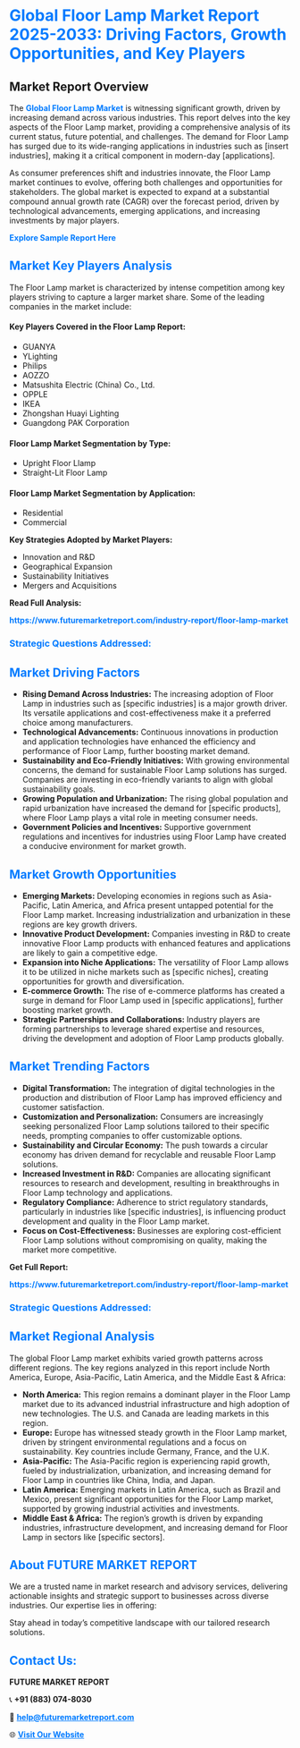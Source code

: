 <h1 style="color: #007BFF;">Global Floor Lamp Market Report 2025-2033: Driving Factors, Growth Opportunities, and Key Players</h1>

<section id="overview">
<h2>Market Report Overview</h2>
<p>The <a href="https://www.futuremarketreport.com/industry-report/floor-lamp-market" style="color: #007BFF; text-decoration: none;"><strong>Global Floor Lamp Market</strong></a> is witnessing significant growth, driven by increasing demand across various industries. This report delves into the key aspects of the Floor Lamp market, providing a comprehensive analysis of its current status, future potential, and challenges. The demand for Floor Lamp has surged due to its wide-ranging applications in industries such as [insert industries], making it a critical component in modern-day [applications].</p>
<p>As consumer preferences shift and industries innovate, the Floor Lamp market continues to evolve, offering both challenges and opportunities for stakeholders. The global market is expected to expand at a substantial compound annual growth rate (CAGR) over the forecast period, driven by technological advancements, emerging applications, and increasing investments by major players.</p>
</section>

<section id="overview">
<p><a href="https://www.futuremarketreport.com/request-sample/reportId=109063" style="color: #007BFF; text-decoration: none;"><strong>Explore Sample Report Here</strong></a></p>
</section>

<section id="key-players">
<h2 style="color: #007BFF;">Market Key Players Analysis</h2>
<p>The Floor Lamp market is characterized by intense competition among key players striving to capture a larger market share. Some of the leading companies in the market include:</p>
<h4>Key Players Covered in the Floor Lamp Report:</h4>
<ul><li>GUANYA</li><li>YLighting</li><li>Philips</li><li>AOZZO</li><li>Matsushita Electric (China) Co., Ltd.</li><li>OPPLE</li><li>IKEA</li><li>Zhongshan Huayi Lighting</li><li>Guangdong PAK Corporation</li></ul>
<h4>Floor Lamp Market Segmentation by Type:</h4>
<ul><li>Upright Floor Llamp</li><li>Straight-Lit Floor Lamp</li></ul>

<h4>Floor Lamp Market Segmentation by Application:</h4>
<ul><li>Residential</li><li>Commercial</li></ul>
<p><strong>Key Strategies Adopted by Market Players:</strong></p>
<ul>
<li>Innovation and R&D</li>
<li>Geographical Expansion</li>
<li>Sustainability Initiatives</li>
<li>Mergers and Acquisitions</li>
</ul>
</section>

<section>
<p><strong>Read Full Analysis: </strong></p><a href="https://www.futuremarketreport.com/industry-report/floor-lamp-market" style="color: #007BFF; text-decoration: none;"><strong>https://www.futuremarketreport.com/industry-report/floor-lamp-market</strong></a>
<h3 style="color: #007BFF;">Strategic Questions Addressed:</h3>
</section>

<section id="driving-factors">
<h2 style="color: #007BFF;">Market Driving Factors</h2>
<ul>
<li><strong>Rising Demand Across Industries:</strong> The increasing adoption of Floor Lamp in industries such as [specific industries] is a major growth driver. Its versatile applications and cost-effectiveness make it a preferred choice among manufacturers.</li>
<li><strong>Technological Advancements:</strong> Continuous innovations in production and application technologies have enhanced the efficiency and performance of Floor Lamp, further boosting market demand.</li>
<li><strong>Sustainability and Eco-Friendly Initiatives:</strong> With growing environmental concerns, the demand for sustainable Floor Lamp solutions has surged. Companies are investing in eco-friendly variants to align with global sustainability goals.</li>
<li><strong>Growing Population and Urbanization:</strong> The rising global population and rapid urbanization have increased the demand for [specific products], where Floor Lamp plays a vital role in meeting consumer needs.</li>
<li><strong>Government Policies and Incentives:</strong> Supportive government regulations and incentives for industries using Floor Lamp have created a conducive environment for market growth.</li>
</ul>
</section>

<section id="growth-opportunities">
<h2 style="color: #007BFF;">Market Growth Opportunities</h2>
<ul>
<li><strong>Emerging Markets:</strong> Developing economies in regions such as Asia-Pacific, Latin America, and Africa present untapped potential for the Floor Lamp market. Increasing industrialization and urbanization in these regions are key growth drivers.</li>
<li><strong>Innovative Product Development:</strong> Companies investing in R&D to create innovative Floor Lamp products with enhanced features and applications are likely to gain a competitive edge.</li>
<li><strong>Expansion into Niche Applications:</strong> The versatility of Floor Lamp allows it to be utilized in niche markets such as [specific niches], creating opportunities for growth and diversification.</li>
<li><strong>E-commerce Growth:</strong> The rise of e-commerce platforms has created a surge in demand for Floor Lamp used in [specific applications], further boosting market growth.</li>
<li><strong>Strategic Partnerships and Collaborations:</strong> Industry players are forming partnerships to leverage shared expertise and resources, driving the development and adoption of Floor Lamp products globally.</li>
</ul>
</section>

<section id="trending-factors">
<h2 style="color: #007BFF;">Market Trending Factors</h2>
<ul>
<li><strong>Digital Transformation:</strong> The integration of digital technologies in the production and distribution of Floor Lamp has improved efficiency and customer satisfaction.</li>
<li><strong>Customization and Personalization:</strong> Consumers are increasingly seeking personalized Floor Lamp solutions tailored to their specific needs, prompting companies to offer customizable options.</li>
<li><strong>Sustainability and Circular Economy:</strong> The push towards a circular economy has driven demand for recyclable and reusable Floor Lamp solutions.</li>
<li><strong>Increased Investment in R&D:</strong> Companies are allocating significant resources to research and development, resulting in breakthroughs in Floor Lamp technology and applications.</li>
<li><strong>Regulatory Compliance:</strong> Adherence to strict regulatory standards, particularly in industries like [specific industries], is influencing product development and quality in the Floor Lamp market.</li>
<li><strong>Focus on Cost-Effectiveness:</strong> Businesses are exploring cost-efficient Floor Lamp solutions without compromising on quality, making the market more competitive.</li>
</ul>
</section>

<section>
<p><strong>Get Full Report: </strong></p><a href="https://www.futuremarketreport.com/industry-report/floor-lamp-market" style="color: #007BFF; text-decoration: none;"><strong>https://www.futuremarketreport.com/industry-report/floor-lamp-market</strong></a>
<h3 style="color: #007BFF;">Strategic Questions Addressed:</h3>
</section>


<section id="regional-analysis">
<h2 style="color: #007BFF;">Market Regional Analysis</h2>
<p>The global Floor Lamp market exhibits varied growth patterns across different regions. The key regions analyzed in this report include North America, Europe, Asia-Pacific, Latin America, and the Middle East & Africa:</p>
<ul>
<li><strong>North America:</strong> This region remains a dominant player in the Floor Lamp market due to its advanced industrial infrastructure and high adoption of new technologies. The U.S. and Canada are leading markets in this region.</li>
<li><strong>Europe:</strong> Europe has witnessed steady growth in the Floor Lamp market, driven by stringent environmental regulations and a focus on sustainability. Key countries include Germany, France, and the U.K.</li>
<li><strong>Asia-Pacific:</strong> The Asia-Pacific region is experiencing rapid growth, fueled by industrialization, urbanization, and increasing demand for Floor Lamp in countries like China, India, and Japan.</li>
<li><strong>Latin America:</strong> Emerging markets in Latin America, such as Brazil and Mexico, present significant opportunities for the Floor Lamp market, supported by growing industrial activities and investments.</li>
<li><strong>Middle East & Africa:</strong> The region’s growth is driven by expanding industries, infrastructure development, and increasing demand for Floor Lamp in sectors like [specific sectors].</li>
</ul>
</section>

<footer>
<h2 style="color: #007BFF;">About FUTURE MARKET REPORT</h2>
<p>We are a trusted name in market research and advisory services, delivering actionable insights and strategic support to businesses across diverse industries. Our expertise lies in offering:</p>

<p>Stay ahead in today’s competitive landscape with our tailored research solutions.</p>

<h2 style="color: #007BFF;">Contact Us:</h2>
<p><strong>FUTURE MARKET REPORT</strong></p>
<p>📞 <strong>+91 (883) 074-8030</strong></p>
<p>📧 <strong><a href="mailto:help@futuremarketreport.com" style="color: #007BFF;">help@futuremarketreport.com</a></strong></p>
<p>🌐 <strong><a href="https://www.futuremarketreport.com/" style="color: #007BFF;">Visit Our Website</a></strong></p>
</footer>